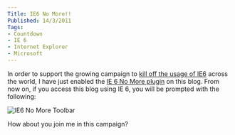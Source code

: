 ```yaml
---
Title: IE6 No More!!
Published: 14/3/2011
Tags:
- Countdown
- IE 6
- Internet Explorer
- Microsoft
---
```


In order to support the growing campaign to [kill off the usage of IE6](http://www.ie6countdown.com/) across the world, I have just enabled the [IE 6 No More plugin](http://wordpress.org/extend/plugins/ie6nomore/) on this blog. From now on, if you access this blog using IE 6, you will be prompted with the following:

![IE6 No More Toolbar](https://gep13wpstorage.blob.core.windows.net/gep13/2011/3/14/image.png)

How about you join me in this campaign?

